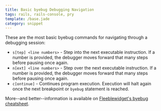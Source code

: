 ```yaml
---
title: Basic byebug Debugging Navigation
tags: rails, rails-console, pry
template: /base.jade
category: snippet
---
```


These are the most basic byebug commands for navigating through a debugging session:

* `s[tep] <line numbers>` - Step into the next executable instruction. If a number is provided, the debugger moves forward that many steps before pausing once again.
* `n[ext] <line numbers>` - Step over the next executable instruction. If a number is provided, the debugger moves forward that many steps before pausing once again.
* `c[ontinue]` - Continues program execution. Execution will halt again once the next breakpoint or `byebug` statement is reached.

More--and better--information is available on [Fleeblewidget's byebug cheatsheet](http://fleeblewidget.co.uk/2014/05/byebug-cheatsheet/).

